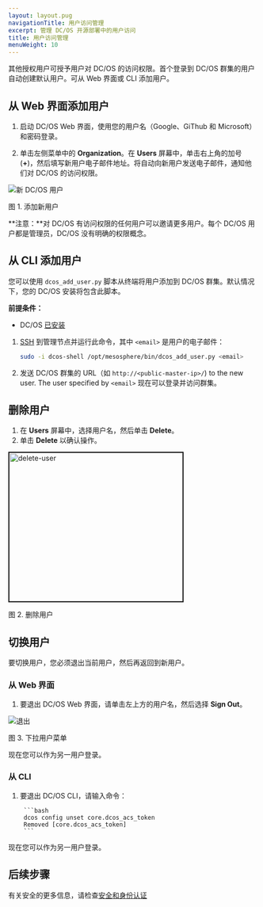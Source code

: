 ```yaml
---
layout: layout.pug
navigationTitle: 用户访问管理
excerpt: 管理 DC/OS 开源部署中的用户访问
title: 用户访问管理
menuWeight: 10
---
```

<!-- The source repository for this topic is https://github.com/dcos/dcos-docs-site -->


其他授权用户可授予用户对 DC/OS 的访问权限。首个登录到 DC/OS 群集的用户自动创建默认用户。可从 Web 界面或 CLI 添加用户。

## 从 Web 界面添加用户

1. 启动 DC/OS Web 界面，使用您的用户名（Google、GiThub 和 Microsoft）和密码登录。

2. 单击左侧菜单中的 **Organization**。在 **Users** 屏幕中，单击右上角的加号 (**+**)，然后填写新用户电子邮件地址。将自动向新用户发送电子邮件，通知他们对 DC/OS 的访问权限。

![新 DC/OS 用户](/cn/1.11/img/1-11-add-user-to-cluster.png)

图 1. 添加新用户

**注意：**对 DC/OS 有访问权限的任何用户可以邀请更多用户。每个 DC/OS 用户都是管理员，DC/OS 没有明确的权限概念。

## 从 CLI 添加用户
您可以使用 `dcos_add_user.py` 脚本从终端将用户添加到 DC/OS 群集。默认情况下，您的 DC/OS 安装将包含此脚本。

**前提条件：**

- DC/OS [已安装](/cn/1.11/installing/)

1. [SSH](/cn/1.11/administering-clusters/sshcluster/) 到管理节点并运行此命令，其中 `<email>` 是用户的电子邮件：

    ```bash
    sudo -i dcos-shell /opt/mesosphere/bin/dcos_add_user.py <email>
    ```

1. 发送 DC/OS 群集的 URL（如 `http://<public-master-ip>/`) to the new user. The user specified by `<email>` 现在可以登录并访问群集。

## 删除用户
1. 在 **Users** 屏幕中，选择用户名，然后单击 **Delete**。
2. 单击 **Delete** 以确认操作。

<img src="/1.11/img/1-11-delete-user.png" alt="delete-user" width="350" height="300" border="2">

 图 2. 删除用户

## 切换用户 

要切换用户，您必须退出当前用户，然后再返回到新用户。

### 从 Web 界面

1. 要退出 DC/OS Web 界面，请单击左上方的用户名，然后选择 **Sign Out**。

 ![退出](/cn/1.11/img/1-11-user-drop-down-menu.png)

 图 3. 下拉用户菜单

现在您可以作为另一用户登录。

### 从 CLI

1. 要退出 DC/OS CLI，请输入命令：

        ```bash
        dcos config unset core.dcos_acs_token
        Removed [core.dcos_acs_token]
        ```

现在您可以作为另一用户登录。

## 后续步骤

有关安全的更多信息，请检查[安全和身份认证](/cn/1.11/security/oss/)
